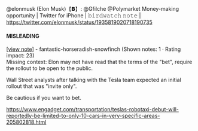 @elonmusk (Elon Musk)【𝗕】: @Gfilche @Polymarket Money-making opportunity | Twitter for iPhone | 𝚋𝚒𝚛𝚍𝚠𝚊𝚝𝚌𝚑 𝚗𝚘𝚝𝚎 | https://twitter.com/elonmusk/status/1935819020718190735

#### MISLEADING

[[view note]](https://x.com/i/birdwatch/n/1935858330305486989) - fantastic-horseradish-snowfinch (Shown notes: 1 · Rating impact: 23)\
Missing context: Elon may not have read that the terms of the "bet", require the rollout to be open to the public.

Wall Street analysts after talking with the Tesla team expected an initial rollout that was "invite only". 

Be cautious if you want to bet.

https://www.engadget.com/transportation/teslas-robotaxi-debut-will-reportedly-be-limited-to-only-10-cars-in-very-specific-areas-205802818.html
